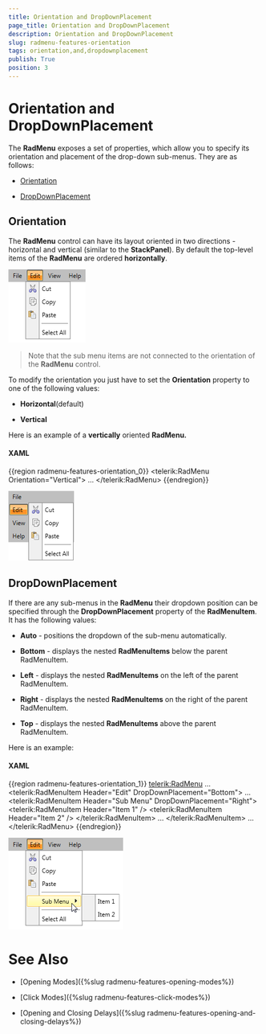 ```yaml
---
title: Orientation and DropDownPlacement
page_title: Orientation and DropDownPlacement
description: Orientation and DropDownPlacement
slug: radmenu-features-orientation
tags: orientation,and,dropdownplacement
publish: True
position: 3
---
```


# Orientation and DropDownPlacement



The __RadMenu__ exposes a set of properties, which allow you to specify its orientation and placement of the drop-down sub-menus. They are as follows:
      

* [
            Orientation
          ](#orientation)

* [
            DropDownPlacement
          ](#dropdownplacement)

## Orientation

The __RadMenu__ control can have its layout oriented in two directions - horizontal and vertical (similar to the __StackPanel__). By default the top-level items of the __RadMenu__ are ordered __horizontally__. 

![Rad Menu Features Orientation and Drop Down Placement 01](images/RadMenu_Features_Orientation_and_DropDownPlacement_01.png)

>Note that the sub menu items are not connected to the orientation of the __RadMenu__ control.

To modify the orientation you just have to set the __Orientation__ property to one of the following values:

* __Horizontal__(default)

* __Vertical__

Here is an example of a __vertically__ oriented __RadMenu.__

#### __XAML__

{{region radmenu-features-orientation_0}}
	<telerik:RadMenu Orientation="Vertical">
	    ...
	</telerik:RadMenu>
	{{endregion}}



![Rad Menu Features Orientation and Drop Down Placement 02](images/RadMenu_Features_Orientation_and_DropDownPlacement_02.png)

## DropDownPlacement

If there are any sub-menus in the __RadMenu__ their dropdown position can be specified through the
          __DropDownPlacement__ property of the __RadMenuItem__. It has the following values:
        

* __Auto__ - positions the dropdown of the sub-menu automatically.
          

* __Bottom__ - displays the nested __RadMenuItems__ below the parent RadMenuItem.
          

* __Left__ - displays the nested __RadMenuItems__ on the left of the parent RadMenuItem.
          

* __Right__ - displays the nested __RadMenuItems__ on the right of the parent RadMenuItem.
          

* __Top__ - displays the nested __RadMenuItems__ above the parent RadMenuItem.
          

Here is an example:

#### __XAML__

{{region radmenu-features-orientation_1}}
	<telerik:RadMenu>
	    ...
	    <telerik:RadMenuItem Header="Edit" DropDownPlacement="Bottom">
	        ...
	        <telerik:RadMenuItem Header="Sub Menu" DropDownPlacement="Right">
	            <telerik:RadMenuItem Header="Item 1" />
	            <telerik:RadMenuItem Header="Item 2" />
	        </telerik:RadMenuItem>
	        ...
	    </telerik:RadMenuItem>
	    ...
	</telerik:RadMenu>
	{{endregion}}



![Rad Menu Features Orientation and Drop Down Placement 03](images/RadMenu_Features_Orientation_and_DropDownPlacement_03.png)

# See Also

 * [Opening Modes]({%slug radmenu-features-opening-modes%})

 * [Click Modes]({%slug radmenu-features-click-modes%})

 * [Opening and Closing Delays]({%slug radmenu-features-opening-and-closing-delays%})
